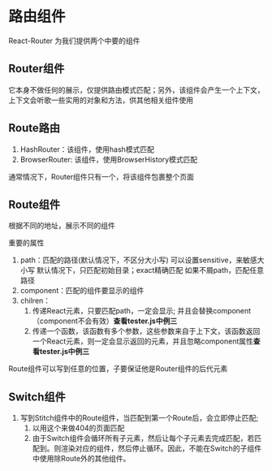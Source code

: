# 路由组件

React-Router 为我们提供两个中要的组件

## Router组件

它本身不做任何的展示，仅提供路由模式匹配；另外，该组件会产生一个上下文，上下文会听歌一些实用的对象和方法，供其他相关组件使用

## Route路由

1. HashRouter：该组件，使用hash模式匹配
2. BrowserRouter: 该组件，使用BrowserHistory模式匹配

通常情况下，Router组件只有一个，将该组件包裹整个页面

## Route组件

根据不同的地址，展示不同的组件

重要的属性

1. path：匹配的路径(默认情况下，不区分大小写)
    可以设置sensitive，来敏感大小写
    默认情况下，只匹配初始目录；exact精确匹配
    如果不屑path，匹配任意路径
2. component：匹配的组件要显示的组件
3. chilren：
    1. 传递React元素，只要匹配path，一定会显示; 并且会替换component（component不会有效）**查看tester.js中例三**
    2. 传递一个函数，该函数有多个参数，这些参数来自于上下文，该函数返回一个React元素，则一定会显示返回的元素，并且忽略component属性**查看tester.js中例三**

Route组件可以写到任意的位置，子要保证他是Router组件的后代元素
## Switch组件

1. 写到Stitch组件中的Route组件，当匹配到第一个Route后，会立即停止匹配;
    1. 以用这个来做404的页面匹配
    2. 由于Switch组件会循环所有子元素，然后让每个子元素去完成匹配，若匹配到。则渲染对应的组件，然后停止循环。因此，不能在Switch的子组件中使用除Route外的其他组件。
